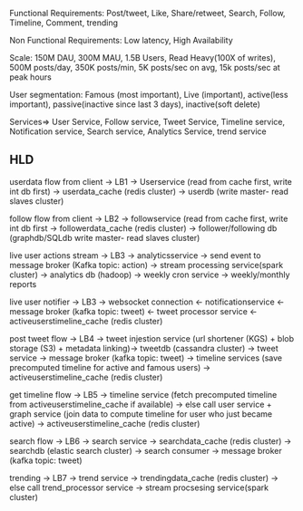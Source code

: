 Functional Requirements: Post/tweet, Like, Share/retweet, Search, Follow, Timeline, Comment, trending

Non Functional Requirements: Low latency, High Availability

Scale: 150M DAU, 300M MAU, 1.5B Users, Read Heavy(100X of writes), 500M posts/day, 350K posts/min, 5K posts/sec on avg, 15k posts/sec at peak hours

User segmentation: Famous (most important), Live (important), active(less important), passive(inactive since last 3 days), inactive(soft delete) 



Services=> User Service, Follow service, Tweet Service, Timeline service, Notification service, Search service, Analytics Service, trend service


HLD
----

userdata flow from client -> LB1 -> Userservice (read from cache first, write int db first) -> userdata_cache (redis cluster) -> userdb (write master- read slaves cluster)

follow flow from client -> LB2 -> followservice (read from cache first, write int db first -> followerdata_cache (redis cluster) -> follower/following db (graphdb/SQLdb write master- read slaves cluster) 

live user actions stream -> LB3 -> analyticsservice -> send event to message broker (Kafka topic: action) -> stream processing service(spark cluster) -> analytics db (hadoop) -> weekly cron service -> weekly/monthly reports

live user notifier -> LB3 -> websocket connection <- notificationservice <- message broker (kafka topic: tweet) <- tweet processor service <- activeuserstimeline_cache (redis cluster)

post tweet flow -> LB4 -> tweet injestion service (url shortener (KGS) + blob storage (S3) + metadata linking)-> tweetdb (cassandra cluster) -> tweet service -> message broker (kafka topic: tweet) -> timeline services (save precomputed timeline for active and famous users) -> activeuserstimeline_cache (redis cluster) 

get timeline flow -> LB5 -> timeline service (fetch precomputed timeline from activeuserstimeline_cache if available) -> else call user service + graph service (join data to compute timeline for user who just became active) -> activeuserstimeline_cache (redis cluster)

search flow -> LB6 -> search service -> searchdata_cache (redis cluster) -> searchdb (elastic search cluster) -> search consumer ->  message broker (kafka topic: tweet)

trending -> LB7 -> trend service -> trendingdata_cache (redis cluster) -> else call trend_processor service -> stream procsesing service(spark cluster)



